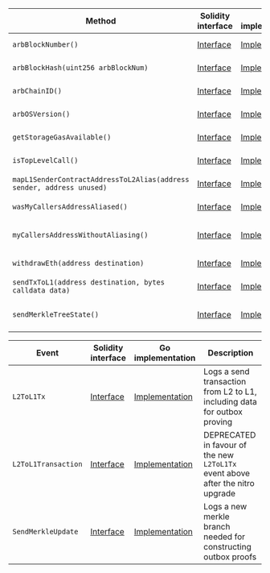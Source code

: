 <table>
    <thead>
      <tr>
        <th>Method</th>
        <th>Solidity interface</th>
        <th>Go implementation</th>
        <th>Description</th>
      </tr>
    </thead>
    <tbody>
      <tr>
            <td><code>arbBlockNumber()</code></td>
            <td><a href="https://github.com/OffchainLabs/nitro-contracts/blob/9a6bfad2363322099d399698751551ff044c7a72/src/precompiles/ArbSys.sol#L17" target="_blank">Interface</a></td>
            <td><a href="https://github.com/OffchainLabs/nitro/blob/v2.2.5/precompiles/ArbSys.go#L32" target="_blank">Implementation</a></td>
            <td>ArbBlockNumber gets the current L2 block number</td>
          </tr><tr>
            <td><code>arbBlockHash(uint256 arbBlockNum)</code></td>
            <td><a href="https://github.com/OffchainLabs/nitro-contracts/blob/9a6bfad2363322099d399698751551ff044c7a72/src/precompiles/ArbSys.sol#L23" target="_blank">Interface</a></td>
            <td><a href="https://github.com/OffchainLabs/nitro/blob/v2.2.5/precompiles/ArbSys.go#L37" target="_blank">Implementation</a></td>
            <td>ArbBlockHash gets the L2 block hash, if sufficiently recent</td>
          </tr><tr>
            <td><code>arbChainID()</code></td>
            <td><a href="https://github.com/OffchainLabs/nitro-contracts/blob/9a6bfad2363322099d399698751551ff044c7a72/src/precompiles/ArbSys.sol#L29" target="_blank">Interface</a></td>
            <td><a href="https://github.com/OffchainLabs/nitro/blob/v2.2.5/precompiles/ArbSys.go#L58" target="_blank">Implementation</a></td>
            <td>ArbChainID gets the rollup's unique chain identifier</td>
          </tr><tr>
            <td><code>arbOSVersion()</code></td>
            <td><a href="https://github.com/OffchainLabs/nitro-contracts/blob/9a6bfad2363322099d399698751551ff044c7a72/src/precompiles/ArbSys.sol#L35" target="_blank">Interface</a></td>
            <td><a href="https://github.com/OffchainLabs/nitro/blob/v2.2.5/precompiles/ArbSys.go#L63" target="_blank">Implementation</a></td>
            <td>ArbOSVersion gets the current ArbOS version</td>
          </tr><tr>
            <td><code>getStorageGasAvailable()</code></td>
            <td><a href="https://github.com/OffchainLabs/nitro-contracts/blob/9a6bfad2363322099d399698751551ff044c7a72/src/precompiles/ArbSys.sol#L41" target="_blank">Interface</a></td>
            <td><a href="https://github.com/OffchainLabs/nitro/blob/v2.2.5/precompiles/ArbSys.go#L69" target="_blank">Implementation</a></td>
            <td>GetStorageGasAvailable returns 0 since Nitro has no concept of storage gas</td>
          </tr><tr>
            <td><code>isTopLevelCall()</code></td>
            <td><a href="https://github.com/OffchainLabs/nitro-contracts/blob/9a6bfad2363322099d399698751551ff044c7a72/src/precompiles/ArbSys.sol#L48" target="_blank">Interface</a></td>
            <td><a href="https://github.com/OffchainLabs/nitro/blob/v2.2.5/precompiles/ArbSys.go#L74" target="_blank">Implementation</a></td>
            <td>IsTopLevelCall checks if the call is top-level (deprecated)</td>
          </tr><tr>
            <td><code>mapL1SenderContractAddressToL2Alias(address sender, address unused)</code></td>
            <td><a href="https://github.com/OffchainLabs/nitro-contracts/blob/9a6bfad2363322099d399698751551ff044c7a72/src/precompiles/ArbSys.sol#L56" target="_blank">Interface</a></td>
            <td><a href="https://github.com/OffchainLabs/nitro/blob/v2.2.5/precompiles/ArbSys.go#L79" target="_blank">Implementation</a></td>
            <td>MapL1SenderContractAddressToL2Alias gets the contract's L2 alias</td>
          </tr><tr>
            <td><code>wasMyCallersAddressAliased()</code></td>
            <td><a href="https://github.com/OffchainLabs/nitro-contracts/blob/9a6bfad2363322099d399698751551ff044c7a72/src/precompiles/ArbSys.sol#L65" target="_blank">Interface</a></td>
            <td><a href="https://github.com/OffchainLabs/nitro/blob/v2.2.5/precompiles/ArbSys.go#L84" target="_blank">Implementation</a></td>
            <td>WasMyCallersAddressAliased checks if the caller's caller was aliased</td>
          </tr><tr>
            <td><code>myCallersAddressWithoutAliasing()</code></td>
            <td><a href="https://github.com/OffchainLabs/nitro-contracts/blob/9a6bfad2363322099d399698751551ff044c7a72/src/precompiles/ArbSys.sol#L71" target="_blank">Interface</a></td>
            <td><a href="https://github.com/OffchainLabs/nitro/blob/v2.2.5/precompiles/ArbSys.go#L94" target="_blank">Implementation</a></td>
            <td>MyCallersAddressWithoutAliasing gets the caller's caller without any potential aliasing</td>
          </tr><tr>
            <td><code>withdrawEth(address destination)</code></td>
            <td><a href="https://github.com/OffchainLabs/nitro-contracts/blob/9a6bfad2363322099d399698751551ff044c7a72/src/precompiles/ArbSys.sol#L79" target="_blank">Interface</a></td>
            <td><a href="https://github.com/OffchainLabs/nitro/blob/v2.2.5/precompiles/ArbSys.go#L206" target="_blank">Implementation</a></td>
            <td>WithdrawEth send paid eth to the destination on L1</td>
          </tr><tr>
            <td><code>sendTxToL1(address destination, bytes calldata data)</code></td>
            <td><a href="https://github.com/OffchainLabs/nitro-contracts/blob/9a6bfad2363322099d399698751551ff044c7a72/src/precompiles/ArbSys.sol#L89" target="_blank">Interface</a></td>
            <td><a href="https://github.com/OffchainLabs/nitro/blob/v2.2.5/precompiles/ArbSys.go#L110" target="_blank">Implementation</a></td>
            <td>SendTxToL1 sends a transaction to L1, adding it to the outbox</td>
          </tr><tr>
            <td><code>sendMerkleTreeState()</code></td>
            <td><a href="https://github.com/OffchainLabs/nitro-contracts/blob/9a6bfad2363322099d399698751551ff044c7a72/src/precompiles/ArbSys.sol#L100" target="_blank">Interface</a></td>
            <td><a href="https://github.com/OffchainLabs/nitro/blob/v2.2.5/precompiles/ArbSys.go#L190" target="_blank">Implementation</a></td>
            <td>SendMerkleTreeState gets the root, size, and partials of the outbox Merkle tree state (caller must be the 0 address)</td>
          </tr>
    </tbody>
  </table><table>
      <thead>
        <tr>
          <th>Event</th>
          <th>Solidity interface</th>
          <th>Go implementation</th>
          <th>Description</th>
        </tr>
      </thead>
      <tbody>
        <tr>
              <td><code>L2ToL1Tx</code></td>
              <td><a href="https://github.com/OffchainLabs/nitro-contracts/blob/9a6bfad2363322099d399698751551ff044c7a72/src/precompiles/ArbSys.sol#L113" target="_blank">Interface</a></td>
              <td><a href="https://github.com/OffchainLabs/nitro/blob/v2.2.5/precompiles/ArbSys.go#L169" target="_blank">Implementation</a></td>
              <td>Logs a send transaction from L2 to L1, including data for outbox proving</td>
            </tr><tr>
              <td><code>L2ToL1Transaction</code></td>
              <td><a href="https://github.com/OffchainLabs/nitro-contracts/blob/9a6bfad2363322099d399698751551ff044c7a72/src/precompiles/ArbSys.sol#L126" target="_blank">Interface</a></td>
              <td><a href="https://github.com/OffchainLabs/nitro/blob/v2.2.5/precompiles/ArbSys.go#L0" target="_blank">Implementation</a></td>
              <td>DEPRECATED in favour of the new <code>L2ToL1Tx</code> event above after the nitro upgrade</td>
            </tr><tr>
              <td><code>SendMerkleUpdate</code></td>
              <td><a href="https://github.com/OffchainLabs/nitro-contracts/blob/9a6bfad2363322099d399698751551ff044c7a72/src/precompiles/ArbSys.sol#L145" target="_blank">Interface</a></td>
              <td><a href="https://github.com/OffchainLabs/nitro/blob/v2.2.5/precompiles/ArbSys.go#L153" target="_blank">Implementation</a></td>
              <td>Logs a new merkle branch needed for constructing outbox proofs</td>
            </tr>
      </tbody>
    </table>